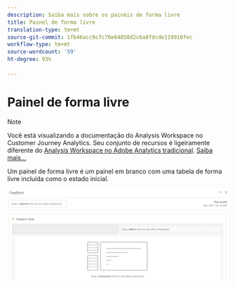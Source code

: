 ```yaml
---
description: Saiba mais sobre os painéis de forma livre
title: Painel de forma livre
translation-type: tm+mt
source-git-commit: 1fb46acc9c7c70e64058d2c6a8fdcde119910fec
workflow-type: tm+mt
source-wordcount: '59'
ht-degree: 93%

---
```



# Painel de forma livre

>[!NOTE]
>
>Você está visualizando a documentação do Analysis Workspace no Customer Journey Analytics. Seu conjunto de recursos é ligeiramente diferente do [Analysis Workspace no Adobe Analytics tradicional](https://docs.adobe.com/content/help/pt-BR/analytics/analyze/analysis-workspace/home.html). [Saiba mais...](/help/getting-started/cja-aa.md)

Um painel de forma livre é um painel em branco com uma tabela de forma livre incluída como o estado inicial.

![](assets/freeform-panel.png)

